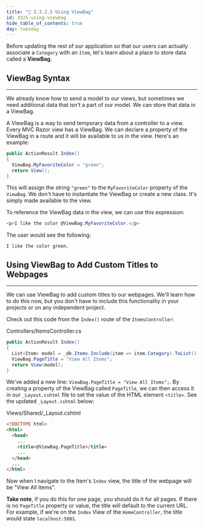 ```yaml
---
title: "📓 3.3.2.5 Using ViewBag"
id: 3325-using-viewbag
hide_table_of_contents: true
day: tuesday
---
```


Before updating the rest of our application so that our users can actually associate a `Category` with an `Item`, let's learn about a place to store data called a **ViewBag**.

## ViewBag Syntax
---

We already know how to send a model to our views, but sometimes we need additional data that isn't a part of our model. We can store that data in a ViewBag.

A ViewBag is a way to send temporary data from a controller to a view. Every MVC Razor view has a ViewBag. We can declare a property of the ViewBag in a route and it will be available to us in the view. Here's an example:

```csharp
public ActionResult Index()
{
  ViewBag.MyFavoriteColor = "green";
  return View();
}
```

This will assign the string `"green"` to the `MyFavoriteColor` property of the `ViewBag`. We don't have to instantiate the ViewBag or create a new class. It's simply made available to the view.

To reference the ViewBag data in the view, we can use this expression:

```csharp
<p>I like the color @ViewBag.MyFavoriteColor.</p>
```

The user would see the following:

```
I like the color green.
```

## Using ViewBag to Add Custom Titles to Webpages
---

We can use ViewBag to add custom titles to our webpages. We'll learn how to do this now, but you don't have to include this functionality in your projects or on any independent project. 

Check out this code from the `Index()` route of the `ItemsController`:

<div class="filename">Controllers/ItemsController.cs</div>

```cs
public ActionResult Index()
{
  List<Item> model = _db.Items.Include(item => item.Category).ToList(); 
  ViewBag.PageTitle = "View All Items";
  return View(model);
}
```

We've added a new line: `ViewBag.PageTitle = "View All Items";`. By creating a property of the ViewBag called `PageTitle`, we can then access it in our `_Layout.cshtml` file to set the value of the HTML element `<title>`. See the updated `_Layout.cshtml` below:

<div class="filename">Views/Shared/_Layout.cshtml</div>

```html
<!DOCTYPE html>
<html>
  <head>
    ...
    <title>@ViewBag.PageTitle</title>
    ...
  </head>
  ...  
</html>
```

Now when I navigate to the Item's `Index` view, the title of the webpage will be "View All Items". 

**Take note**, if you do this for one page, you should do it for all pages. If there is no `PageTitle` property or value, the title will default to the current URL. For example, if we're on the `Index` View of the `HomeController`, the title would state `localhost:5001`. 
